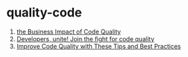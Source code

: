 # quality-code
1. [the Business Impact of Code Quality](https://www.infoq.com/articles/business-impact-code-quality/)
2. [Developers, unite! Join the fight for code quality](https://www.infoworld.com/article/3691011/developers-unite-join-the-fight-for-code-quality.html)
3. [Improve Code Quality with These Tips and Best Practices](https://dev.to/documatic/improve-code-quality-with-these-tips-and-best-practices-2mh2)



